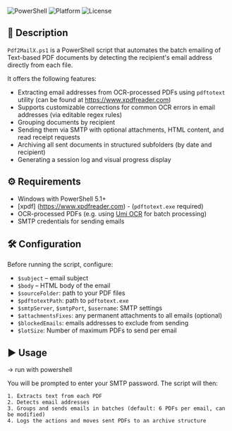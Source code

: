 ![PowerShell](https://img.shields.io/badge/PowerShell-5.1+-blue?logo=powershell)
![Platform](https://img.shields.io/badge/Platform-Windows-lightgrey?logo=windows)
![License](https://img.shields.io/github/license/sgorii/pdf2MailX)

## 📌 Description

`Pdf2MailX.ps1` is a PowerShell script that automates the batch emailing of Text-based PDF documents by detecting the recipient's email address directly from each file.

It offers the following features:
- Extracting email addresses from OCR-processed PDFs using `pdftotext` utility (can be found at https://www.xpdfreader.com) 
- Supports customizable corrections for common OCR errors in email addresses (via editable regex rules)
- Grouping documents by recipient
- Sending them via SMTP with optional attachments, HTML content, and read receipt requests
- Archiving all sent documents in structured subfolders (by date and recipient)
- Generating a session log and visual progress display


## ⚙️ Requirements

- Windows with PowerShell 5.1+
- [xpdf] (https://www.xpdfreader.com) - (`pdftotext.exe` required)
- OCR-processed PDFs (e.g. using [Umi OCR](https://github.com/hiroi-sora/Umi-OCR) for batch processing)
- SMTP credentials for sending emails


## 🛠️ Configuration

Before running the script, configure:

- `$subject` – email subject
- `$body` – HTML body of the email
- `$sourceFolder`: path to your PDF files
- `$pdftotextPath`: path to `pdftotext.exe`
- `$smtpServer`, `$smtpPort`, `$username`: SMTP settings
- `$attachmentsFixes`: any permanent attachments to all emails (optional)
- `$blockedEmails`: emails addresses to exclude from sending
- `$lotSize`: Number of maximum PDFs to send per email


## ▶️ Usage

-> run with powershell

You will be prompted to enter your SMTP password. The script will then:

    1. Extracts text from each PDF
    2. Detects email addresses
    3. Groups and sends emails in batches (default: 6 PDFs per email, can be modified)
    4. Logs the actions and moves sent PDFs to an archive structure
